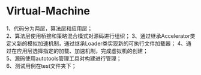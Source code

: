 Virtual-Machine
===============
1、代码分为两层，算法层和应用层；   
2、算法层使用桥接和策略混合模式对源码进行组织；  3、通过继承Accelerator类定义新的模拟加速机制，通过继承Loader类实现新的可执行文件加载器；  4、通过在应用层选择指定的加载、加速机制，完成虚拟机的创建；  
5、源码使用autotools管理工具对构建进行管理；  
6、测试用例在test文件夹下；

